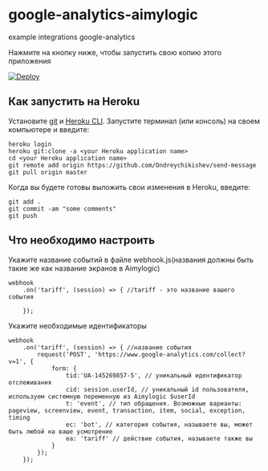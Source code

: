 # google-analytics-aimylogic
example integrations google-analytics

Нажмите на кнопку ниже, чтобы запустить свою копию этого приложения

[![Deploy](https://www.herokucdn.com/deploy/button.svg)](https://dashboard.heroku.com/new?template=https://github.com/Ondreychikishev/google-analytics-aimylogic.git)

## Как запустить на Heroku

Установите [git](https://git-scm.com/book/ru/v2/%D0%92%D0%B2%D0%B5%D0%B4%D0%B5%D0%BD%D0%B8%D0%B5-%D0%A3%D1%81%D1%82%D0%B0%D0%BD%D0%BE%D0%B2%D0%BA%D0%B0-Git) и [Heroku CLI](https://devcenter.heroku.com/articles/heroku-cli). Запустите терминал (или консоль) на своем компьютере и введите:
```
heroku login
heroku git:clone -a <your Heroku application name>
cd <your Heroku application name>
git remote add origin https://github.com/Ondreychikishev/send-message
git pull origin master
```
  
Когда вы будете готовы выложить свои изменения в Heroku, введите:
```
git add .
git commit -am "some comments"
git push
```
## Что необходимо настроить

Укажите название событий в файле webhook.js(названия должны быть такие же как название экранов в Aimylogic)
```
webhook
    .on('tariff', (session) => { //tariff - это название вашего события
        
    });
```
Укажите необходимые идентификаторы
```
webhook
    .on('tariff', (session) => { //название события
        request('POST', 'https://www.google-analytics.com/collect?v=1', {
            form: {
                tid:'UA-145269857-5', // уникальный идентификатор отслеживания
                cid: session.userId, // уникальный id пользователя, используем системную переменную из Aimylogic $userId
                t: 'event', // тип обращения. Возможные варианты: pageview, screenview, event, transaction, item, social, exception, timing
                ec: 'bot', // категория события, называете вы, может быть любой на ваше усмотрение
                ea: 'tariff' // действие события, называете также вы
            }
        });
    });
```